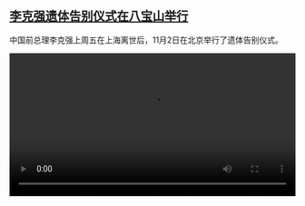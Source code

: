 <!--1698927423000-->
[李克强遗体告别仪式在八宝山举行](https://www.dw.com/zh/%E6%9D%8E%E5%85%8B%E5%BC%BA%E9%81%97%E4%BD%93%E5%91%8A%E5%88%AB%E4%BB%AA%E5%BC%8F%E5%9C%A8%E5%85%AB%E5%AE%9D%E5%B1%B1%E4%B8%BE%E8%A1%8C/a-67284134)
------

<p>中国前总理李克强上周五在上海离世后，11月2日在北京举行了遗体告别仪式。</small></p><video src="https://tvdownloaddw-a.akamaihd.net/dwtv_video/flv/vdt_zh/2023/bchi231102_001_babaoshan_01r_AVC_1280x720.mp4" controls style="width:100%"></video>
